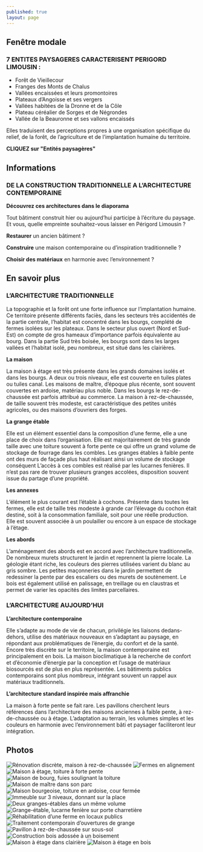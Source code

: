 ```yaml
---
published: true
layout: page
---
```


## Fenêtre modale

### 7 ENTITES PAYSAGERES CARACTERISENT PERIGORD LIMOUSIN :

- Forêt de Vieillecour
- Franges des Monts de Chalus
- Vallées encaissées et leurs promontoires
- Plateaux d’Angoisse et ses vergers
- Vallées habitées de la Dronne et de la Côle
- Plateau céréalier de Sorges et de Négrondes
- Vallée de la Beauronne et ses vallons encaissés

Elles traduisent des perceptions propres à une organisation spécifique du relief, de la forêt, de l’agriculture et de l’implantation humaine du territoire.

**CLIQUEZ sur "Entités paysagères"**

## Informations

### DE LA CONSTRUCTION TRADITIONNELLE A L’ARCHITECTURE CONTEMPORAINE

**Découvrez ces architectures dans le diaporama**

Tout bâtiment construit hier ou aujourd’hui participe à l’écriture du paysage. Et vous, quelle empreinte souhaitez-vous laisser en Périgord Limousin ?

**Restaurer** un ancien bâtiment ?

**Construire** une maison contemporaine ou d’inspiration traditionnelle ?

**Choisir des matériaux** en harmonie avec l’environnement ?


## En savoir plus

### L’ARCHITECTURE TRADITIONNELLE

La topographie et la forêt ont une forte influence sur l’implantation humaine. Ce territoire présente différents faciès, dans les secteurs très accidentés de la partie centrale, l’habitat est concentré dans les bourgs, complété de fermes isolées sur les plateaux. Dans le secteur plus ouvert (Nord et Sud-Est) on compte de gros hameaux d’importance parfois équivalente au bourg. Dans la partie Sud très boisée, les bourgs sont dans les larges vallées et l’habitat isolé, peu nombreux, est situé dans les clairières.  

**La maison**

La maison à étage est très présente dans les grands domaines isolés et dans les bourgs. A deux ou trois niveaux, elle est couverte en tuiles plates ou tuiles canal. Les maisons de maître, d’époque plus récente, sont souvent couvertes en ardoise, matériau plus noble. Dans les bourgs le rez-de-chaussée est parfois attribué au commerce. La maison à rez-de-chaussée, de taille souvent très modeste, est caractéristique des petites unités agricoles, ou des maisons d’ouvriers des forges. 

**La grange étable** 

Elle est un élément essentiel dans la composition d’une ferme, elle a une place de choix dans l’organisation. Elle est majoritairement de très grande taille avec une toiture souvent à forte pente ce qui offre un grand volume de stockage de fourrage dans les combles. Les granges étables à faible pente ont des murs de façade plus haut réalisant ainsi un volume de stockage conséquent L’accès à ces combles est réalisé par les lucarnes fenières. Il n’est pas rare de trouver plusieurs granges accolées, disposition souvent issue du partage d’une propriété.
 
**Les annexes**

L’élément le plus courant est l’étable à cochons. Présente dans toutes les fermes, elle est de taille très modeste à grande car l’élevage du cochon était destiné, soit à la consommation familiale, soit pour une réelle production. Elle est souvent associée à un poulailler ou encore à un espace de stockage à l’étage.
 
**Les abords**

L’aménagement des abords est en accord avec l’architecture traditionnelle. De nombreux murets structurent le jardin et reprennent la pierre locale. La géologie étant riche, les couleurs des pierres utilisées varient du blanc au gris sombre. Les petites maçonneries dans le jardin permettent de redessiner la pente par des escaliers ou des murets de soutènement. Le bois est également utilisé en palissage, en treillage ou en claustras et permet de varier les opacités des limites parcellaires.

### L’ARCHITECTURE AUJOURD’HUI

**L’architecture contemporaine**

Elle s’adapte au mode de vie de chacun, privilégie les liaisons dedans-dehors, utilise des matériaux nouveaux en s’adaptant au paysage, en répondant aux problématiques de l’énergie, du confort et de la santé.  Encore très discrète sur le territoire, la maison contemporaine est principalement en bois. La maison bioclimatique à la recherche de confort et d’économie d’énergie par la conception et l’usage de matériaux biosourcés est de plus en plus représentée.
Les bâtiments publics contemporains sont plus nombreux, intégrant souvent un rappel aux matériaux traditionnels.


**L’architecture standard inspirée mais affranchie**

La maison à forte pente se fait rare. Les pavillons cherchent leurs références dans l’architecture des maisons anciennes à faible pente, à rez-de-chaussée ou à étage. L’adaptation au terrain, les volumes simples et les couleurs en harmonie avec l’environnement bâti et paysager faciliteront leur intégration.

## Photos

![Rénovation discrète, maison à rez-de-chaussée]({{site.baseurl}}/data/images/3/architecture/03_ARCHITECTURE_01.jpg)
![Fermes en alignement]({{site.baseurl}}/data/images/3/architecture/03_ARCHITECTURE_02.jpg)
![Maison à étage, toiture à forte pente]({{site.baseurl}}/data/images/3/architecture/03_ARCHITECTURE_03.jpg)
![Maison de bourg, fuies soulignant la toiture]({{site.baseurl}}/data/images/3/architecture/03_ARCHITECTURE_04.jpg)
![Maison de maître dans son parc]({{site.baseurl}}/data/images/3/architecture/03_ARCHITECTURE_05.jpg)
![Maison bourgeoise, toiture en ardoise, cour fermée]({{site.baseurl}}/data/images/3/architecture/03_ARCHITECTURE_06.jpg)
![Immeuble sur 3 niveaux, donnant sur la place]({{site.baseurl}}/data/images/3/architecture/03_ARCHITECTURE_07.jpg)
![Deux granges-étables dans un même volume]({{site.baseurl}}/data/images/3/architecture/03_ARCHITECTURE_08.jpg)
![Grange-étable, lucarne fenière sur porte charretière]({{site.baseurl}}/data/images/3/architecture/03_ARCHITECTURE_09.jpg)
![Réhabilitation d’une ferme en locaux publics]({{site.baseurl}}/data/images/3/architecture/03_ARCHITECTURE_10.jpg)
![Traitement contemporain d’ouvertures de grange]({{site.baseurl}}/data/images/3/architecture/03_ARCHITECTURE_11.jpg)
![Pavillon à rez-de-chaussée sur sous-sol]({{site.baseurl}}/data/images/3/architecture/03_ARCHITECTURE_12.jpg)
![Construction bois adossée à un boisement]({{site.baseurl}}/data/images/3/architecture/03_ARCHITECTURE_13.jpg)
![Maison à étage dans clairière]({{site.baseurl}}/data/images/3/architecture/03_ARCHITECTURE_14.jpg)
![Maison à étage en bois]({{site.baseurl}}/data/images/3/architecture/03_ARCHITECTURE_15.jpg)